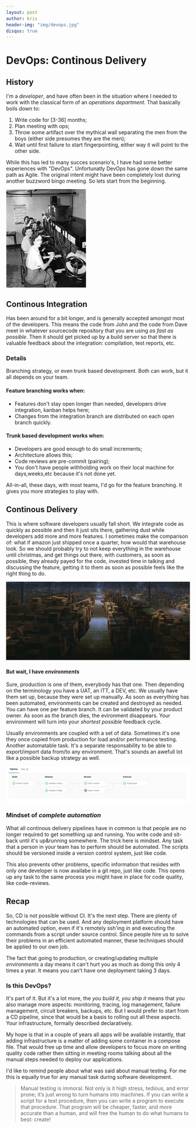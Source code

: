 ```yaml
---
layout: post
author: kris
header-img: "img/devops.jpg"
disqus: true
---
```

# DevOps: Continous Delivery

## History
I'm a *developer*, and have often been in the situation where I needed to work with the classical form of an *operations department*. That basically boils down to:

1. Write code for [3-36] months;
2. Plan meeting with ops;
3. Throw some artifact over the mythical wall separating the men from the boys (either side presumes they are the men);
4. Wait until first failure to start fingerpointing, either way it will point to the other side.

While this has led to many succes scenario's, I have had some better experiences with "DevOps". Unfortunatly DevOps has gone down the same path as Agile. The original intent might have been completely lost during another buzzword bingo meeting. So lets start from the beginning.

![These were once operators too](/img/operator.jpg) 

## Continous Integration
Has been around for a bit longer, and is generally accepted amongst most of the developers. This means the code from John and the code from Dave meet in whatever sourcecode repository that you are using *as fast as possible*. Then it should get picked up by a build server so that there is valuable feedback about the integration: compilation, test reports, etc.

### Details
Branching strategy, or even trunk based development. Both can work, but it all depends on your team. 

#### Feature branching works when:
* Features don't stay open longer than needed, developers drive integration, kanban helps here;
* Changes from the integration branch are distributed on each open branch quickly.

#### Trunk based development works when:
* Developers are good enough to do small increments;
* Architecture allows this;
* Code reviews are pre-commit (pairing);
* You don't have people withholding work on their local machine for days,weeks,etc because it's not done yet.

All-in-all, these days, with most teams, I'd go for the feature branching. It gives you more strategies to play with.

## Continous Delivery
This is where software developers usually fall short. We integrate code as quickly as possible and then it just sits there, gathering dust while developers add more and more features. I sometimes make the comparison of: what if amazon just shipped once a quarter, how would that warehouse look. So we should probably try to not keep everything in the warehouse until christmas, and get things out there, with customers, as soon as possible, they already payed for the code, invested time in talking and discussing the feature, getting it to them as soon as possible feels like the right thing to do.

![Loaded with unreleased features](/img/warehouse.jpg)

#### But wait, I have *environments*
Sure, production is one of them, everybody has that one. Then depending on the terminology you have a UAT, an ITT, a DEV, etc. We usually have them set up, because they were set up manually. As soon as everything has been automated, environments can be created and destroyed as needed. You can have one per feature branch. It can be validated by your product owner. As soon as the branch dies, the evironment disappears. Your environment will turn into your *shortest possible* feedback cycle.

Usually environments are coupled with a set of data. Sometimes it's one they once copied from production for load and/or performance testing. Another automatable task. It's a separate responsability to be able to export/import data from/to any environment. That's sounds an awefull lot like a possible backup strategy as well.

![An example pipeline](/img/pipeline.png)

### Mindset of *complete automation*
What all continous delivery pipelines have in common is that people are no longer required to get something up and running. You write code and sit-back until it's up&running somewhere. The trick here is mindset. Any task that a person in your team has to perform should be automated. The scripts should be versioned inside a version control system, just like code. 

This also prevents other problems, specific information that resides with only one developer is now availabe in a git repo, just like code. This opens up any task to the same process you might have in place for code quality, like code-reviews.

## Recap
So, CD is not possible without CI. It's the next step. There are plenty of technologies that can be used. And any deployment platform should have an automated option, even if it's remotely ssh'ing in and executing the commands from a script under source control. Since people hire us to solve their problems in an efficient automated manner, these techniques should be applied to our own job.

The fact that going to production, or creating/updating multiple *environments* a day means it can't hurt you as much as doing this only 4 times a year. It means you can't have one deployment taking 3 days. 

### Is this DevOps?
It's part of it. But it's a lot more, the *you build it, you ship it* means that you also manage more aspects: monitoring, tracing, log management, failure management, circuit breakers, backups, etc. But I would prefer to start from a CD pipeline, since that would be a basis to rolling out all these aspects. Your infrastructure, formally described declaratively.

My hope is that in a couple of years all apps will be available instantly, that adding infrastructure is a matter of adding some container in a compose file. That would free up time and allow developers to focus more on writing quality code rather then sitting in meeting rooms talking about all the manual steps needed to deploy our applications.

I'd like to remind people about what was said about manual testing. For me this is equally true for any manual task during software development.

>Manual testing is immoral. Not only is it high stress, tedious, and error prone; it’s just wrong to turn humans into machines. If you can write a script for a test procedure, then you can write a program to execute that procedure. That program will be cheaper, faster, and more accurate than a human, and will free the human to do what humans to best: create!
